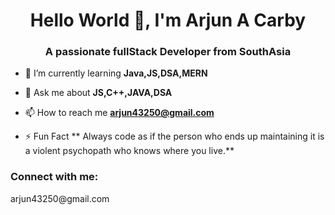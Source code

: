 <h1 align="center">Hello World 👋, I'm Arjun A Carby</h1>
<h3 align="center">A passionate fullStack Developer from SouthAsia</h3>

- 🌱 I’m currently learning **Java,JS,DSA,MERN**

- 💬 Ask me about **JS,C++,JAVA,DSA**

- 📫 How to reach me **arjun43250@gmail.com**

- ⚡ Fun Fact ** Always code as if the person who ends up maintaining it is a violent psychopath who knows where you live.**

<h3 align="left">Connect with me:</h3>
arjun43250@gmail.com
<p align="left">
</p>



